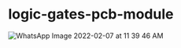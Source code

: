 # logic-gates-pcb-module


![WhatsApp Image 2022-02-07 at 11 39 46 AM](https://user-images.githubusercontent.com/75739124/152725537-5e811f63-ad3e-4a5f-b0ed-f18eb44171b5.jpeg)
